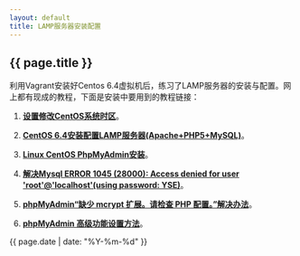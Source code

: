 ```yaml
---
layout: default
title: LAMP服务器安装配置
---
```

{{ page.title }}
----------------

利用Vagrant安装好Centos 6.4虚拟机后，练习了LAMP服务器的安装与配置。网上都有现成的教程，下面是安装中要用到的教程链接：

1. [**设置修改CentOS系统时区**](http://os.51cto.com/art/201004/192805.htm)。

2. [**CentOS 6.4安装配置LAMP服务器(Apache+PHP5+MySQL)**](http://www.jb51.net/article/37987.htm)。

3. [**Linux CentOS PhpMyAdmin安装**](http://www.centos.bz/2011/04/linux-centos-phpmyadmin-install/)。

4. [**解决Mysql ERROR 1045 (28000): Access denied for user 'root'@'localhost'(using password: YSE)**](http://www.dn59.com/linux/server/2013/0120/mysql-ERROR-1045-28000.html)。

5. [**phpMyAdmin“缺少 mcrypt 扩展。请检查 PHP 配置。”解决办法**](http://centos5.blog.51cto.com/1921280/846936)。

6. [**phpMyAdmin 高级功能设置方法**](http://teddysun.com/268.html)。



{{ page.date | date: "%Y-%m-%d" }}
